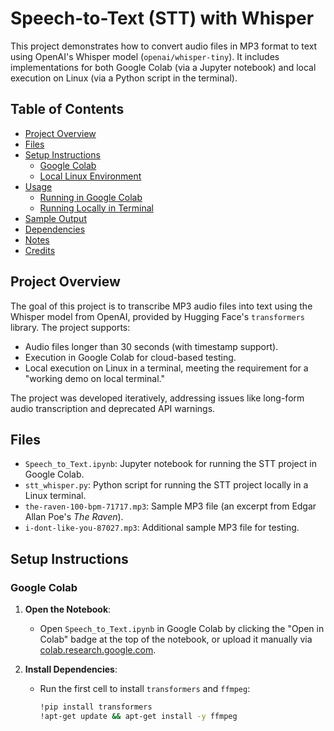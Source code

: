 # Speech-to-Text (STT) with Whisper

This project demonstrates how to convert audio files in MP3 format to text using OpenAI's Whisper model (`openai/whisper-tiny`). It includes implementations for both Google Colab (via a Jupyter notebook) and local execution on Linux (via a Python script in the terminal).

## Table of Contents

- [Project Overview](#project-overview)
- [Files](#files)
- [Setup Instructions](#setup-instructions)
  - [Google Colab](#google-colab)
  - [Local Linux Environment](#local-linux-environment)
- [Usage](#usage)
  - [Running in Google Colab](#running-in-google-colab)
  - [Running Locally in Terminal](#running-locally-in-terminal)
- [Sample Output](#sample-output)
- [Dependencies](#dependencies)
- [Notes](#notes)
- [Credits](#credits)

## Project Overview

The goal of this project is to transcribe MP3 audio files into text using the Whisper model from OpenAI, provided by Hugging Face's `transformers` library. The project supports:

- Audio files longer than 30 seconds (with timestamp support).
- Execution in Google Colab for cloud-based testing.
- Local execution on Linux in a terminal, meeting the requirement for a "working demo on local terminal."

The project was developed iteratively, addressing issues like long-form audio transcription and deprecated API warnings.

## Files

- `Speech_to_Text.ipynb`: Jupyter notebook for running the STT project in Google Colab.
- `stt_whisper.py`: Python script for running the STT project locally in a Linux terminal.
- `the-raven-100-bpm-71717.mp3`: Sample MP3 file (an excerpt from Edgar Allan Poe's *The Raven*).
- `i-dont-like-you-87027.mp3`: Additional sample MP3 file for testing.

## Setup Instructions

### Google Colab

1. **Open the Notebook**:
   - Open `Speech_to_Text.ipynb` in Google Colab by clicking the "Open in Colab" badge at the top of the notebook, or upload it manually via [colab.research.google.com](https://colab.research.google.com).

2. **Install Dependencies**:
   - Run the first cell to install `transformers` and `ffmpeg`:
     ```bash
     !pip install transformers
     !apt-get update && apt-get install -y ffmpeg
